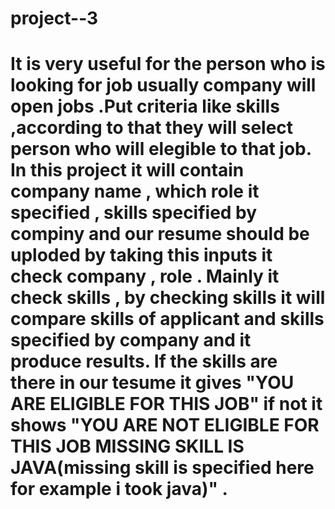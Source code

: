 # project--3
# It is very useful for the person who is looking for job usually company will open jobs .Put criteria like skills ,according to that they will select person who will elegible to that job. In this project it will contain company name , which role it specified , skills specified by compiny and our resume should be uploded by taking this inputs it check company , role . Mainly it check skills , by checking skills it will compare skills of applicant and skills specified by company and it produce results. If the skills are there in our tesume it gives "YOU ARE ELIGIBLE FOR THIS JOB" if not it shows "YOU ARE NOT ELIGIBLE FOR THIS JOB MISSING SKILL IS JAVA(missing skill is specified here for example i took java)" .
